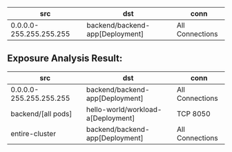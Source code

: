 | src | dst | conn |
|-----|-----|------|
| 0.0.0.0-255.255.255.255 | backend/backend-app[Deployment] | All Connections |
## Exposure Analysis Result:
| src | dst | conn |
|-----|-----|------|
| 0.0.0.0-255.255.255.255 | backend/backend-app[Deployment] | All Connections |
| backend/[all pods] | hello-world/workload-a[Deployment] | TCP 8050 |
| entire-cluster | backend/backend-app[Deployment] | All Connections |